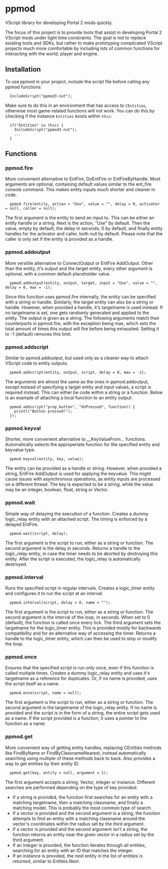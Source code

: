 # ppmod
VScript library for developing Portal 2 mods quickly.

The focus of this project is to provide tools that assist in developing Portal 2 VScript mods under tight time constraints. The goal is not to replace existing tools and SDKs, but rather to make prototyping complicated VScript projects much more comfortable by including lots of common functions for interacting with the world, player and engine.

## Installation

To use ppmod in your project, include the script file before calling any ppmod functions:
```
  IncludeScript("ppmod3.nut");
```
Make sure to do this in an environment that has access to `CEntities`, otherwise most game-related functions will not work.
You can do this by checking if the instance `Entities` exists within `this`:
```
  if("Entities" in this) {
    IncludeScript("ppmod3.nut");
    ...
  }
```

## Functions
### ppmod.fire

More convenient alternative to EntFire, DoEntFire or EntFireByHandle. Most arguments are optional, containing default values similar to the ent_fire console command. This makes entity inputs much shorter and cleaner in code.


```
  ppmod.fire(entity, action = "Use", value = "", delay = 0, activator = null, caller = null);
```

The first argument is the entity to send an input to. This can be either an entity handle or a string. Next is the action, "Use" by default. Then the value, empty by default, the delay in seconds, 0 by default, and finally entity handles for the activator and caller, both null by default. Please note that the caller is only set if the entity is provided as a handle.

### ppmod.addoutput

More versitile alternative to ConnectOutput or EntFire AddOutput. Other than the entity, it's output and the target entity, every other argument is optional, with a common default placeholder value.

```
  ppmod.addoutput(entity, output, target, input = "Use", value = "", delay = 0, max = -1);
```

Since this function uses ppmod.fire internally, the entity can be specified with a string or handle. Similarly, the target entity can also be a string or handle. However, when provided a handle, it's targetname is used instead. If no targetname is set, one gets randomly generated and applied to the entity. The output is given as a string. The following arguments match their counterparts in ppmod.fire, with the exception being max, which sets the total amount of times this output will fire before being exhausted. Setting it to -1 (default) removes this limit.

### ppmod.addscript

Similar to ppmod.addoutput, but used only as a cleaner way to attach VScript code to entity outputs.

```
  ppmod.addscript(entity, output, script, delay = 0, max = -1);
```

The arguments are almost the same as the ones in ppmod.addoutput, except instead of specifying a target entity and input values, a script is required instead. This can either be code within a string or a function. Below is an example of attaching a local function to an entity output:

```
  ppmod.addscript("prop_button", "OnPressed", function() {
    printl("Button pressed!");
  });
```

### ppmod.keyval

Shorter, more convenient alternative to \_\_KeyValueFrom... functions. Automatically selects the approperiate function for the specified entity and keyvalue type.

```
  ppmod.keyval(entity, key, value);
```

The entity can be provided as a handle or string. However, when provided a string, EntFire AddOutput is used for applying the keyvalue. This might cause issues with asynchronous operations, as entity inputs are processed on a different thread. The key is expected to be a string, while the value may be an integer, boolean, float, string or Vector.

### ppmod.wait

Simple way of delaying the execution of a function. Creates a dummy logic_relay entity with an attached script. The timing is enforced by a delayed EntFire.

```
  ppmod.wait(script, delay);
```

The first argument is the script to run, either as a string or function. The second argument is the delay in seconds. Returns a handle to the logic_relay entity, in case the timer needs to be aborted by destroying this entity. After the script is executed, the logic_relay is automatically destroyed.

### ppmod.interval

Runs the specified script in regular intervals. Creates a logic_timer entity and configures it to run the script at an interval.

```
  ppmod.interval(script, delay = 0, name = "");
```

The first argument is the script to run, either as a string or function. The second argument is the interval of the loop, in seconds. When set to 0 (default), the function is called once every tick. The third argument sets the targetname for the logic_timer entity. This is provided mostly for backwards compatibility and for an alternative way of accessing the timer. Returns a handle to the logic_timer entity, which can then be used to stop or modify the loop.

### ppmod.once

Ensures that the specified script is run only once, even if this function is called multiple times. Creates a dummy logic_relay entity and uses it's targetname as a reference for duplicates. Or, if no name is provided, uses the script itself as a name.

```
  ppmod.once(script, name = null);
```

The first argument is the script to run, either as a string or function. The second argument is the targetname of the logic_relay entity. If no name is provided and the script is in the form of a string, the entire script gets used as a name. If the script provided is a function, it uses a pointer to the function as a name.

### ppmod.get

More convenient way of getting entity handles, replacing CEntities methods like FindByName or FindByClassnameNearest, instead automatically searching using multiple of these methods back to back. Also provides a way to get entities by their entity ID.

```
  ppmod.get(key, entity = null, argument = 1);
```

The first argument accepts a string, Vector, integer or instance. Different searches are performed depending on the type of key provided.
- If a string is provided, the function first searches for an entity with a matching targetname, then a matching classname, and finally a matching model. This is probably the most common type of search.
- If a vector is provided and the second argument is a string, the function attempts to find an entity with a matching classname around the vector's coordinates within the radius set by the third argument.
- If a vector is provided and the second argument isn't a string, the function returns an entity near the given vector in a radius set by the third argument.
- If an integer is provided, the function iterates through all entities, searching for an entity with an ID that matches the integer.
- If an instance is provided, the next entity in the list of entities is returned, similar to Entities.Next.
